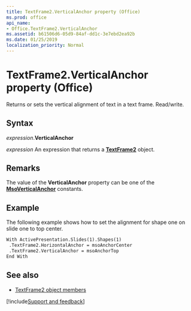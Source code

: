 ```yaml
---
title: TextFrame2.VerticalAnchor property (Office)
ms.prod: office
api_name:
- Office.TextFrame2.VerticalAnchor
ms.assetid: b61506d6-05d9-84af-dd1c-3e7ebd2ea92b
ms.date: 01/25/2019
localization_priority: Normal
---
```



# TextFrame2.VerticalAnchor property (Office)

Returns or sets the vertical alignment of text in a text frame. Read/write.


## Syntax

_expression_.**VerticalAnchor**

_expression_ An expression that returns a **[TextFrame2](Office.TextFrame2.md)** object.


## Remarks

The value of the **VerticalAnchor** property can be one of the **[MsoVerticalAnchor](office.msoverticalanchor.md)** constants.


## Example

The following example shows how to set the alignment for shape one on slide one to top center.


```vb
With ActivePresentation.Slides(1).Shapes(1) 
 .TextFrame2.HorizontalAnchor = msoAnchorCenter 
 .TextFrame2.VerticalAnchor = msoAnchorTop 
End With
```


## See also

- [TextFrame2 object members](overview/Library-Reference/textframe2-members-office.md)



[!include[Support and feedback](~/includes/feedback-boilerplate.md)]